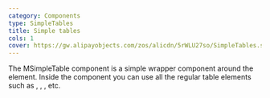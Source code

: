 ```yaml
---
category: Components
type: SimpleTables
title: Simple tables
cols: 1
cover: https://gw.alipayobjects.com/zos/alicdn/5rWLU27so/SimpleTables.svg
---
```


The MSimpleTable component is a simple wrapper component around the <table> element. Inside the component you can use all the regular table elements such as <thead>, <tbody>, <tr>, etc.
